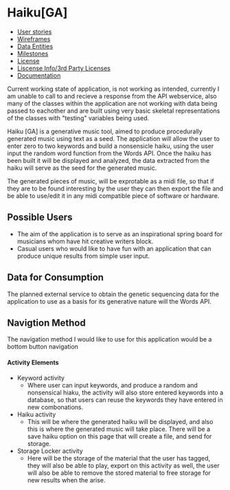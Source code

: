# Haiku[GA]


* [User stories](docs/user-stories.md)
* [Wireframes](docs/wireframes.md)
* [Data Entities](docs/haiku_ga_erd.png)
* [Milestones](docs/milestones.md)
* [License](LICENSE)
* [Liscense Info/3rd Party Licenses](LicenseInfo.md)
* [Documentation](docs/api/index.html)

Current working state of application, is not working as intended, currently I am unable to call to and recieve a response from the API webservice, also many of the classes within the application are not working with data being passed to eachother and are built using very basic skeletal representations of the classes with "testing" variables being used.  


Haiku [GA] is a generative music tool, aimed to produce procedurally generated music using text
as a seed.  The application will allow the user to enter zero to two keywords and build
a nonsensicle haiku, using the user input the random word function from the Words API.  Once the haiku
 has been built it will be displayed  and analyzed, the data extracted from the haiku will serve as the seed for the generated music.

The generated pieces of music, will be exprotable as a midi file, so that if they are to 
be found interesting by the user they can then export the file and be able to use/edit it in 
any midi compatible piece of software or hardware.  

## Possible Users 
* The aim of the application is to serve as an inspirational spring board for musicians whom have hit creative 
writers block.  
* Casual users who would like to have fun with an application that can produce unique results from simple
user input. 

## Data for Consumption
The planned external service to obtain the genetic sequencing data for the application
to use as a basis for its generative nature will the Words API.  

## Navigtion Method 

The navigation method I would like to use for this application would be a bottom button navigation

#### Activity Elements

* Keyword activity  
     * Where user can input keywords, and produce a random and nonsensical hiaku, the activity 
      will also store entered keywords into a database, so that users can reuse the keywords they have 
      entered in new combonations.  
* Haiku activity 
     * This will be where the generated haiku will be displayed, and also this is where the generated music 
     will take place.  There will be a save haiku option on this page that will create a file, and send 
     for storage.
* Storage Locker activity
     * Here will be the storage of the material that the user has tagged, they will also be able 
     to play, export on this activity as well, the user will also be able to remove the stored 
     material to free storage for new results when the arise.  
     
